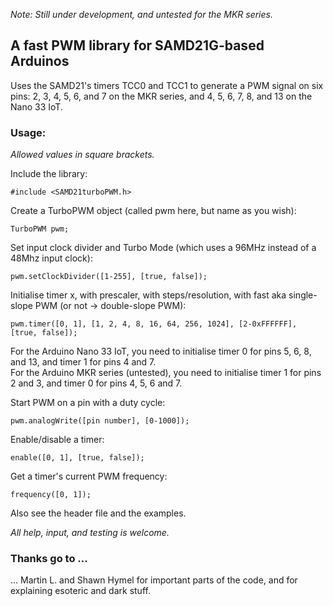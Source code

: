 *Note: Still under development, and untested for the MKR series.*

## A fast PWM library for SAMD21G-based Arduinos

Uses the SAMD21's timers TCC0 and TCC1 to generate a PWM signal on six pins: 2, 3, 4, 5, 6, and 7 on the MKR series, and 4, 5, 6, 7, 8, and 13 on the Nano 33 IoT.

### Usage:

*Allowed values in square brackets.*

Include the library:

```#include <SAMD21turboPWM.h>```

Create a TurboPWM object (called pwm here, but name as you wish):

```TurboPWM pwm;```

Set input clock divider and Turbo Mode (which uses a 96MHz instead of a 48Mhz input clock):

```pwm.setClockDivider([1-255], [true, false]);```

Initialise timer x, with prescaler, with steps/resolution, with fast aka single-slope PWM (or not -> double-slope PWM):

```pwm.timer([0, 1], [1, 2, 4, 8, 16, 64, 256, 1024], [2-0xFFFFFF], [true, false]);```

For the Arduino Nano 33 IoT, you need to initialise timer 0 for pins 5, 6, 8, and 13, and timer 1 for pins 4 and 7.\
For the Arduino MKR series (untested), you need to initialise timer 1 for pins 2 and 3, and timer 0 for pins 4, 5, 6 and 7.

Start PWM on a pin with a duty cycle:

```pwm.analogWrite([pin number], [0-1000]);```

Enable/disable a timer:

```enable([0, 1], [true, false]);```

Get a timer's current PWM frequency:

```frequency([0, 1]);```

Also see the header file and the examples.

*All help, input, and testing is welcome.*

### Thanks go to ...

... Martin L. and Shawn Hymel for important parts of the code, and for explaining esoteric and dark stuff.